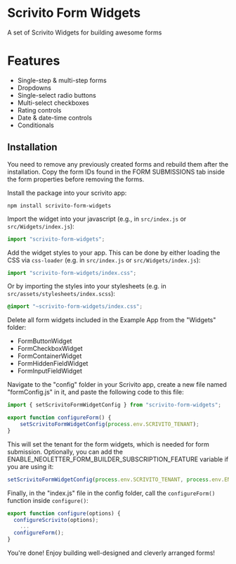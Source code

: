 # Scrivito Form Widgets

A set of Scrivito Widgets for building awesome forms

# Features
- Single-step & multi-step forms
- Dropdowns
- Single-select radio buttons
- Multi-select checkboxes
- Rating controls
- Date & date-time controls
- Conditionals

## Installation

You need to remove any previously created forms and rebuild them after the installation. Copy the form IDs found in the FORM SUBMISSIONS tab inside the form properties before removing the forms.

Install the package into your scrivito app:

```shell
npm install scrivito-form-widgets
```

Import the widget into your javascript (e.g., in `src/index.js` or `src/Widgets/index.js`):

```js
import "scrivito-form-widgets";
```

Add the widget styles to your app. 
This can be done by either loading the CSS via `css-loader` (e.g. in `src/index.js` or `src/Widgets/index.js`):

```js
import "scrivito-form-widgets/index.css";
```

 Or by importing the styles into your stylesheets (e.g. in `src/assets/stylesheets/index.scss`):

```scss
@import "~scrivito-form-widgets/index.css";
```

Delete all form widgets included in the Example App from the "Widgets" folder:
- FormButtonWidget
- FormCheckboxWidget
- FormContainerWidget
- FormHiddenFieldWidget
- FormInputFieldWidget

Navigate to the "config" folder in your Scrivito app, create a new file named "formConfig.js" in it, and paste the following code to this file:
```js
import { setScrivitoFormWidgetConfig } from "scrivito-form-widgets";

export function configureForm() {
    setScrivitoFormWidgetConfig(process.env.SCRIVITO_TENANT);
}
```
This will set the tenant for the form widgets, which is needed for form submission. Optionally, you can add the ENABLE_NEOLETTER_FORM_BUILDER_SUBSCRIPTION_FEATURE variable if you are using it:
```js
setScrivitoFormWidgetConfig(process.env.SCRIVITO_TENANT, process.env.ENABLE_NEOLETTER_FORM_BUILDER_SUBSCRIPTION_FEATURE);
 ```

Finally, in the "index.js" file in the config folder, call the `configureForm()` function inside `configure()`:
```js
export function configure(options) {
  configureScrivito(options);
    ...
  configureForm();
}
```
You're done! Enjoy building well-designed and cleverly arranged forms!